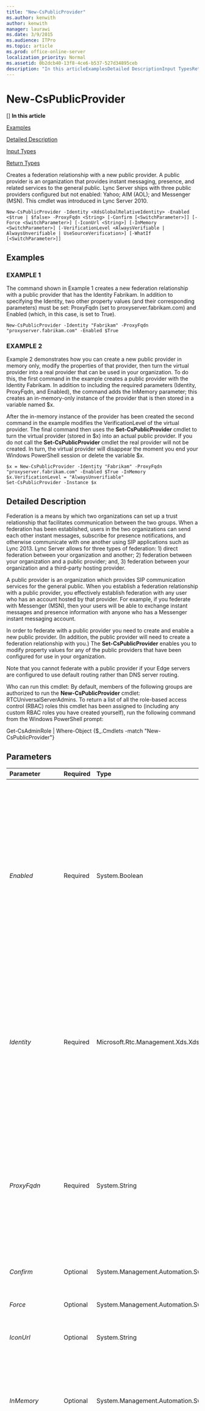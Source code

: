```yaml
---
title: "New-CsPublicProvider"
ms.author: kenwith
author: kenwith
manager: laurawi
ms.date: 3/9/2015
ms.audience: ITPro
ms.topic: article
ms.prod: office-online-server
localization_priority: Normal
ms.assetid: 0b2dcb40-13f8-4ce6-b537-527d34895ceb
description: "In this articleExamplesDetailed DescriptionInput TypesReturn Types"
---
```


# New-CsPublicProvider
[]
 **In this article**
  
[Examples](#sectionSection0)
  
[Detailed Description](#sectionSection1)
  
[Input Types](#sectionSection2)
  
[Return Types](#sectionSection3)
  
Creates a federation relationship with a new public provider. A public provider is an organization that provides instant messaging, presence, and related services to the general public. Lync Server ships with three public providers configured but not enabled: Yahoo; AIM (AOL); and Messenger (MSN). This cmdlet was introduced in Lync Server 2010.
  
```
New-CsPublicProvider -Identity <XdsGlobalRelativeIdentity> -Enabled <$true | $false> -ProxyFqdn <String> [-Confirm [<SwitchParameter>]] [-Force <SwitchParameter>] [-IconUrl <String>] [-InMemory <SwitchParameter>] [-VerificationLevel <AlwaysVerifiable | AlwaysUnverifiable | UseSourceVerification>] [-WhatIf [<SwitchParameter>]]
```

## Examples
<a name="sectionSection0"> </a>

### EXAMPLE 1

The command shown in Example 1 creates a new federation relationship with a public provider that has the Identity Fabrikam. In addition to specifying the Identity, two other property values (and their corresponding parameters) must be set: ProxyFqdn (set to proxyserver.fabrikam.com) and Enabled (which, in this case, is set to True).
  
```
New-CsPublicProvider -Identity "Fabrikam" -ProxyFqdn "proxyserver.fabrikam.com" -Enabled $True
```

### EXAMPLE 2

Example 2 demonstrates how you can create a new public provider in memory only, modify the properties of that provider, then turn the virtual provider into a real provider that can be used in your organization. To do this, the first command in the example creates a public provider with the Identity Fabrikam. In addition to including the required parameters (Identity, ProxyFqdn, and Enabled), the command adds the InMemory parameter; this creates an in-memory-only instance of the provider that is then stored in a variable named $x. 
  
After the in-memory instance of the provider has been created the second command in the example modifies the VerificationLevel of the virtual provider. The final command then uses the **Set-CsPublicProvider** cmdlet to turn the virtual provider (stored in $x) into an actual public provider. If you do not call the **Set-CsPublicProvider** cmdlet the real provider will not be created. In turn, the virtual provider will disappear the moment you end your Windows PowerShell session or delete the variable $x. 
  
```
$x = New-CsPublicProvider -Identity "Fabrikam" -ProxyFqdn "proxyserver.fabrikam.com" -Enabled $True -InMemory
$x.VerificationLevel = "AlwaysUnverifiable"
Set-CsPublicProvider -Instance $x
```

## Detailed Description
<a name="sectionSection1"> </a>

Federation is a means by which two organizations can set up a trust relationship that facilitates communication between the two groups. When a federation has been established, users in the two organizations can send each other instant messages, subscribe for presence notifications, and otherwise communicate with one another using SIP applications such as Lync 2013. Lync Server allows for three types of federation: 1) direct federation between your organization and another; 2) federation between your organization and a public provider; and, 3) federation between your organization and a third-party hosting provider.
  
A public provider is an organization which provides SIP communication services for the general public. When you establish a federation relationship with a public provider, you effectively establish federation with any user who has an account hosted by that provider. For example, if you federate with Messenger (MSN), then your users will be able to exchange instant messages and presence information with anyone who has a Messenger instant messaging account.
  
In order to federate with a public provider you need to create and enable a new public provider. (In addition, the public provider will need to create a federation relationship with you.) The **Set-CsPublicProvider** enables you to modify property values for any of the public providers that have been configured for use in your organization. 
  
Note that you cannot federate with a public provider if your Edge servers are configured to use default routing rather than DNS server routing. 
  
Who can run this cmdlet: By default, members of the following groups are authorized to run the **New-CsPublicProvider** cmdlet: RTCUniversalServerAdmins. To return a list of all the role-based access control (RBAC) roles this cmdlet has been assigned to (including any custom RBAC roles you have created yourself), run the following command from the Windows PowerShell prompt: 
  
Get-CsAdminRole | Where-Object {$_.Cmdlets -match "New-CsPublicProvider"}
  
## Parameters
<a name="sectionSection1"> </a>

|**Parameter**|**Required**|**Type**|**Description**|
|:-----|:-----|:-----|:-----|
| _Enabled_ <br/> |Required  <br/> |System.Boolean  <br/> |Indicates whether or not the federation relationship between your organization and the public provider is active. If set to True, users in your organization will be able to exchange instant messages and presence information with users who have accounts hosted on the public provider. If set to False, users in your organization will not be able to exchange instant messages and presence information with users who have accounts hosted on the public provider. You can enable and disable federation relationships at any time by using the **Enable-CsPublicProvider** cmdlet and the **Disable-CsPublicProvider** cmdlet, respectively.  <br/> |
| _Identity_ <br/> |Required  <br/> |Microsoft.Rtc.Management.Xds.XdsGlobalRelativeIdentity  <br/> |Unique identifier for the public provider to be created. The Identity typically the name of the website providing the services (for example, Yahoo!, AOL, or MSN.).  <br/> Identities must be unique not only among public providers, but also among hosting providers. Suppose you try to create a new public provider with the Identity Fabrikam. Your command will fail if a public provider or a hosting provider with that Identity already exists.  <br/> |
| _ProxyFqdn_ <br/> |Required  <br/> |System.String  <br/> |Specifies the fully qualified domain name (FQDN) (for example, proxyserver.fabrikam.com) of the proxy server used by the public provider.  <br/> Proxy FQDNs must be unique not only among public providers, but also among hosting providers. For example, suppose you try to create a new public provider with the proxy FQDN proxyserver.fabrikam.com. This command will fail if a public provider or a hosting provider with that proxy FQDN already exists.  <br/> |
| _Confirm_ <br/> |Optional  <br/> |System.Management.Automation.SwitchParameter  <br/> |Prompts you for confirmation before executing the command.  <br/> |
| _Force_ <br/> |Optional  <br/> |System.Management.Automation.SwitchParameter  <br/> |Suppresses the display of any non-fatal error message that might occur when running the command.  <br/> |
| _IconUrl_ <br/> |Optional  <br/> |System.String  <br/> |URL for the icon used to indicate a Microsoft Skype contact.  <br/> |
| _InMemory_ <br/> |Optional  <br/> |System.Management.Automation.SwitchParameter  <br/> |Creates an object reference without actually committing the object as a permanent change. If you assign the output of this cmdlet called with this parameter to a variable, you can make changes to the properties of the object reference and then commit those changes by calling this cmdlet's matching Set- cmdlet.  <br/> |
| _VerificationLevel_ <br/> |Optional  <br/> |Microsoft.Rtc.Management.WritableConfig.Settings.Edge.VerificationLevelType  <br/> |Indicates how (or if) messages sent from a public provider are verified to ensure that they were sent from that provider. The VerificationLevel must be set to one of the following values:  <br/> AlwaysVerifiable. All messages purportedly sent from this provider will be accepted. If a verification header is not found in the message it will be added by Lync Server. This is the default value.  <br/> AlwaysUnverifiable. All messages purportedly sent from a public provider are considered unverified. They will be delivered only if they were sent from a person who is on the recipient's Contacts list. For example, if Ken Myer is on your Contacts list you will be able to receive messages from him. If Pilar Ackerman is not on your Contacts list then you will not be able to receive messages from her. Note that Lync 2013 users can manually override this setting, thereby allowing themselves to receive messages people not on their Contacts list.  <br/> UseSourceVerification. Uses the verification header added to the message by the public provider. If the verification information is missing the message will be rejected. This value has been deprecated for use in Lync Server 2013.  <br/> |
| _WhatIf_ <br/> |Optional  <br/> |System.Management.Automation.SwitchParameter  <br/> |Describes what would happen if you executed the command without actually executing the command.  <br/> |
   
## Input Types
<a name="sectionSection2"> </a>

None. The **New-CsPublicProvider** cmdlet does not accept pipelined input. 
  
## Return Types
<a name="sectionSection3"> </a>

Creates new instances of the Microsoft.Rtc.Management.WritableConfig.Settings.Edge.DisplayPublicProvider object.
  
## See also
<a name="sectionSection3"> </a>

#### 

[Disable-CsPublicProvider](disable-cspublicprovider.md)
  
[Enable-CsPublicProvider](enable-cspublicprovider.md)
  
[Get-CsPublicProvider](get-cspublicprovider.md)
  
[Remove-CsPublicProvider](remove-cspublicprovider.md)
  
[Set-CsPublicProvider](set-cspublicprovider.md)

